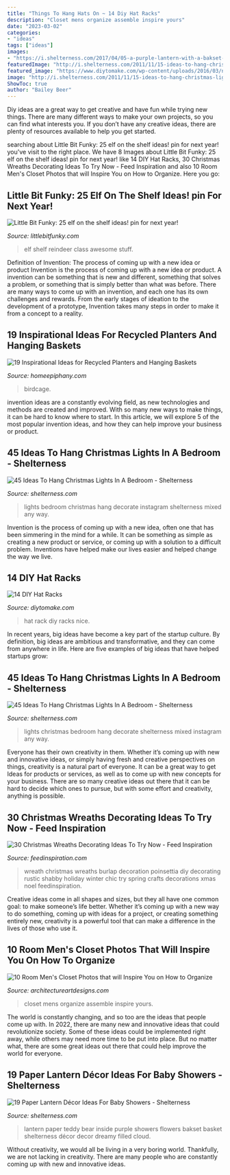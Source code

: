 ```yaml
---
title: "Things To Hang Hats On ~ 14 Diy Hat Racks"
description: "Closet mens organize assemble inspire yours"
date: "2023-03-02"
categories:
- "ideas"
tags: ["ideas"]
images:
- "https://i.shelterness.com/2017/04/05-a-purple-lantern-with-a-bakset-with-a-teddy-bear-inside.jpg"
featuredImage: "http://i.shelterness.com/2011/11/15-ideas-to-hang-christmas-lights-in-a-bedroom-17.jpg"
featured_image: "https://www.diytomake.com/wp-content/uploads/2016/03/nice-hat-rack.jpg"
image: "http://i.shelterness.com/2011/11/15-ideas-to-hang-christmas-lights-in-a-bedroom-15.jpg"
ShowToc: true
author: "Bailey Beer"
---
```



Diy ideas are a great way to get creative and have fun while trying new things. There are many different ways to make your own projects, so you can find what interests you. If you don’t have any creative ideas, there are plenty of resources available to help you get started.

	

		
searching about Little Bit Funky: 25 elf on the shelf ideas! pin for next year! you've visit to the right place. We have 8 Images about Little Bit Funky: 25 elf on the shelf ideas! pin for next year! like 14 DIY Hat Racks, 30 Christmas Wreaths Decorating Ideas To Try Now - Feed Inspiration and also 10 Room Men&#039;s Closet Photos that will Inspire You on How to Organize. Here you go:
		
    
## Little Bit Funky: 25 Elf On The Shelf Ideas! pin For Next Year!

<img loading=lazy src="https://3.bp.blogspot.com/--IP7FotgWKs/Ur9euH_JVsI/AAAAAAAATts/nNBBIFJcxnA/s1600/IMG_7493.JPG" onerror="this.onerror=null;this.src='https://tse3.mm.bing.net/th?id=OIP.k01YEpBeBW5xtAHKqfOojAHaHa&amp;pid=15.1';" alt="Little Bit Funky: 25 elf on the shelf ideas! pin for next year!">

_Source: littlebitfunky.com_

>elf shelf reindeer class awesome stuff. 

	

Definition of Invention: The process of coming up with a new idea or product
Invention is the process of coming up with a new idea or product. A invention can be something that is new and different, something that solves a problem, or something that is simply better than what was before. There are many ways to come up with an invention, and each one has its own challenges and rewards. From the early stages of ideation to the development of a prototype, Invention takes many steps in order to make it from a concept to a reality.

    
## 19 Inspirational Ideas For Recycled Planters And Hanging Baskets

<img loading=lazy src="https://www.homeepiphany.com/wp-content/uploads/2016/04/19-Inspirational-Ideas-for-Recycled-Hanging-Baskets-2.jpg" onerror="this.onerror=null;this.src='https://tse1.mm.bing.net/th?id=OIP.B0-Cv60FmJFyHJuPUjf5ugHaLH&amp;pid=15.1';" alt="19 Inspirational Ideas for Recycled Planters and Hanging Baskets">

_Source: homeepiphany.com_

>birdcage. 

	

invention ideas are a constantly evolving field, as new technologies and methods are created and improved. With so many new ways to make things, it can be hard to know where to start. In this article, we will explore 5 of the most popular invention ideas, and how they can help improve your business or product.

    
## 45 Ideas To Hang Christmas Lights In A Bedroom - Shelterness

<img loading=lazy src="http://i.shelterness.com/2011/11/15-ideas-to-hang-christmas-lights-in-a-bedroom-15.jpg" onerror="this.onerror=null;this.src='https://tse1.mm.bing.net/th?id=OIP.Vu3pqU4CbK6x8J8Rt-IZRwHaLH&amp;pid=15.1';" alt="45 Ideas To Hang Christmas Lights In A Bedroom - Shelterness">

_Source: shelterness.com_

>lights bedroom christmas hang decorate instagram shelterness mixed any way. 

	

Invention is the process of coming up with a new idea, often one that has been simmering in the mind for a while. It can be something as simple as creating a new product or service, or coming up with a solution to a difficult problem. Inventions have helped make our lives easier and helped change the way we live.

    
## 14 DIY Hat Racks

<img loading=lazy src="https://www.diytomake.com/wp-content/uploads/2016/03/nice-hat-rack.jpg" onerror="this.onerror=null;this.src='https://tse2.mm.bing.net/th?id=OIP.5NsLN2d6lhhn3ny88tCEpgHaLH&amp;pid=15.1';" alt="14 DIY Hat Racks">

_Source: diytomake.com_

>hat rack diy racks nice. 

	

In recent years, big ideas have become a key part of the startup culture. By definition, big ideas are ambitious and transformative, and they can come from anywhere in life. Here are five examples of big ideas that have helped startups grow: 

    
## 45 Ideas To Hang Christmas Lights In A Bedroom - Shelterness

<img loading=lazy src="http://i.shelterness.com/2011/11/15-ideas-to-hang-christmas-lights-in-a-bedroom-17.jpg" onerror="this.onerror=null;this.src='https://tse3.mm.bing.net/th?id=OIP.3AOXKQ0Z--5MFDAPOjJf5gHaLI&amp;pid=15.1';" alt="45 Ideas To Hang Christmas Lights In A Bedroom - Shelterness">

_Source: shelterness.com_

>lights christmas bedroom hang decorate shelterness mixed instagram any way. 

	

Everyone has their own creativity in them. Whether it’s coming up with new and innovative ideas, or simply having fresh and creative perspectives on things, creativity is a natural part of everyone. It can be a great way to get Ideas for products or services, as well as to come up with new concepts for your business. There are so many creative ideas out there that it can be hard to decide which ones to pursue, but with some effort and creativity, anything is possible.

    
## 30 Christmas Wreaths Decorating Ideas To Try Now - Feed Inspiration

<img loading=lazy src="http://feedinspiration.com/wp-content/uploads/2016/09/Christmas-Wreath-Decoration-Ideas.jpg" onerror="this.onerror=null;this.src='https://tse2.mm.bing.net/th?id=OIP.AK_q8WJMGbhs1o4SVP9WCQHaLH&amp;pid=15.1';" alt="30 Christmas Wreaths Decorating Ideas To Try Now - Feed Inspiration">

_Source: feedinspiration.com_

>wreath christmas wreaths burlap decoration poinsettia diy decorating rustic shabby holiday winter chic try spring crafts decorations xmas noel feedinspiration. 

	

Creative ideas come in all shapes and sizes, but they all have one common goal: to make someone’s life better. Whether it’s coming up with a new way to do something, coming up with ideas for a project, or creating something entirely new, creativity is a powerful tool that can make a difference in the lives of those who use it.

    
## 10 Room Men&#039;s Closet Photos That Will Inspire You On How To Organize

<img loading=lazy src="https://www.architectureartdesigns.com/wp-content/uploads/2019/09/mens-closet-9.jpg" onerror="this.onerror=null;this.src='https://tse3.mm.bing.net/th?id=OIP.nwoqjHh7XbxEfP6q7LEGTwHaNx&amp;pid=15.1';" alt="10 Room Men&#039;s Closet Photos that will Inspire You on How to Organize">

_Source: architectureartdesigns.com_

>closet mens organize assemble inspire yours. 

	

The world is constantly changing, and so too are the ideas that people come up with. In 2022, there are many new and innovative ideas that could revolutionize society. Some of these ideas could be implemented right away, while others may need more time to be put into place. But no matter what, there are some great ideas out there that could help improve the world for everyone.

    
## 19 Paper Lantern Décor Ideas For Baby Showers - Shelterness

<img loading=lazy src="https://i.shelterness.com/2017/04/05-a-purple-lantern-with-a-bakset-with-a-teddy-bear-inside.jpg" onerror="this.onerror=null;this.src='https://tse2.mm.bing.net/th?id=OIP.slnmn9rgv8M1PptXOENikgHaNd&amp;pid=15.1';" alt="19 Paper Lantern Décor Ideas For Baby Showers - Shelterness">

_Source: shelterness.com_

>lantern paper teddy bear inside purple showers flowers bakset basket shelterness décor decor dreamy filled cloud. 

	

Without creativity, we would all be living in a very boring world. Thankfully, we are not lacking in creativity. There are many people who are constantly coming up with new and innovative ideas.


